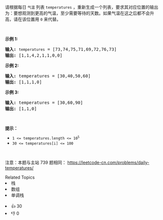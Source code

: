 <p>请根据每日 <code>气温</code> 列表 <code>temperatures</code>&nbsp;，重新生成一个列表，要求其对应位置的输出为：要想观测到更高的气温，至少需要等待的天数。如果气温在这之后都不会升高，请在该位置用&nbsp;<code>0</code> 来代替。</p>

<p>&nbsp;</p>

<p><strong>示例 1:</strong></p>

<pre>
<strong>输入:</strong> <code>temperatures</code> = [73,74,75,71,69,72,76,73]
<strong>输出:</strong>&nbsp;[1,1,4,2,1,1,0,0]
</pre>

<p><strong>示例 2:</strong></p>

<pre>
<strong>输入:</strong> temperatures = [30,40,50,60]
<strong>输出:</strong>&nbsp;[1,1,1,0]
</pre>

<p><strong>示例 3:</strong></p>

<pre>
<strong>输入:</strong> temperatures = [30,60,90]
<strong>输出: </strong>[1,1,0]</pre>

<p>&nbsp;</p>

<p><strong>提示：</strong></p>

<ul>
	<li><code>1 &lt;=&nbsp;temperatures.length &lt;= 10<sup>5</sup></code></li>
	<li><code>30 &lt;=&nbsp;temperatures[i]&nbsp;&lt;= 100</code></li>
</ul>

<p>&nbsp;</p>

<p><meta charset="UTF-8" />注意：本题与主站 739&nbsp;题相同：&nbsp;<a href="https://leetcode-cn.com/problems/daily-temperatures/">https://leetcode-cn.com/problems/daily-temperatures/</a></p>
<div><div>Related Topics</div><div><li>栈</li><li>数组</li><li>单调栈</li></div></div><br><div><li>👍 30</li><li>👎 0</li></div>
